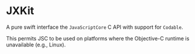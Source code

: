 # JXKit

A pure swift interface the `JavaScriptCore` C API with support for `Codable`.

This permits JSC to be used on platforms where the Objective-C runtime is unavailable (e.g., Linux).
